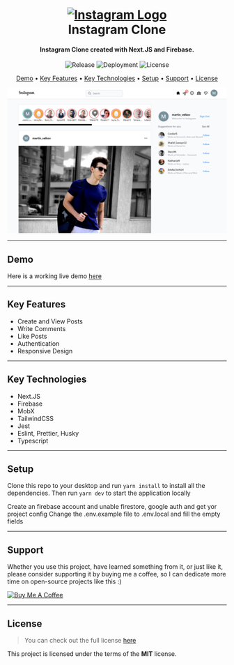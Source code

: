 <h1 align="center">
  <a href="https://instagram-clone-martstech.vercel.app/">
    <img width="150px" src="https://upload.wikimedia.org/wikipedia/commons/e/e7/Instagram_logo_2016.svg" alt="Instagram Logo" />
  </a>
  <br />
  Instagram Clone
  <br />
</h1>

<h4 align="center">
   Instagram Clone created with Next.JS and Firebase</a>.
</h4>

<p align="center">
   <img src="https://img.shields.io/github/v/release/MartsTech/instagram-clone" alt="Release" />
   <img src="https://vercelbadge.vercel.app/api/MartsTech/instagram-clone" alt="Deployment" />
   <img src="https://img.shields.io/github/license/MartsTech/instagram-clone" alt="License" />
</p>

<p align="center">
  <a href="#demo">Demo</a> •
  <a href="#key-features">Key Features</a> •
  <a href="#key-technologies">Key Technologies</a> •
  <a href="#setup">Setup</a> •
  <a href="#support">Support</a> •
  <a href="#license">License</a>
</p>

![Text Editor Screenshot](public/screenshots/feed.png?raw=true "Feed Screenshot")

---

## Demo
Here is a working live demo [here](https://instagram-clone-martstech.vercel.app/)  

---

## Key Features

- Create and View Posts
- Write Comments
- Like Posts
- Authentication
- Responsive Design

---

## Key Technologies

- Next.JS
- Firebase
- MobX
- TailwindCSS
- Jest
- Eslint, Prettier, Husky
- Typescript

---

## Setup

Clone this repo to your desktop and run `yarn install` to install all the dependencies.
Then run `yarn dev` to start the application locally

Create an firebase account and unable firestore, google auth and get yor project config
Change the .env.example file to .env.local and fill the empty fields

---

## Support

Whether you use this project, have learned something from it, or just like it, please consider supporting it by buying me a coffee, so I can dedicate more time on open-source projects like this :)

<a href="https://www.buymeacoffee.com/martstech" target="_blank">
  <img src="https://cdn.buymeacoffee.com/buttons/v2/default-yellow.png" alt="Buy Me A Coffee" height="60px" width="217px" />
</a>

---

## License

>You can check out the full license [here](https://github.com/MartsTech/instagram-clone/blob/main/LICENSE)

This project is licensed under the terms of the **MIT** license.
